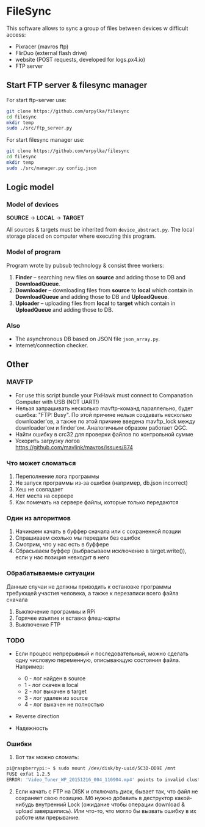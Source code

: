 # FileSync

This software allows to sync a group of files between devices w difficult access:

* Pixracer (mavros ftp)
* FlirDuo (external flash drive)
* website (POST requests, developed for logs.px4.io)
* FTP server

## Start FTP server & filesync manager

For start ftp-server use:

```bash
git clone https://github.com/urpylka/filesync
cd filesync
mkdir temp
sudo ./src/ftp_server.py
```

For start filesync manager use:

```bash
git clone https://github.com/urpylka/filesync
cd filesync
mkdir temp
sudo ./src/manager.py config.json
```

## Logic model

### Model of devices

**SOURCE** -> **LOCAL** -> **TARGET**

All sources & targets must be inherited from `device_abstract.py`.
The local storage placed on computer where executing this program.

### Model of program

Program wrote by pubsub technology & consist three workers:

1. **Finder** – searching new files on **source** and adding those to DB and **DownloadQueue**.
2. **Downloader** – downloading files from **source** to **local** which contain in **DownloadQueue** and adding those to DB and **UploadQueue**.
3. **Uploader** – uploading files from **local** to **target** which contain in **UploadQueue** and adding those to DB.

### Also

* The asynchronous DB based on JSON file `json_array.py`.
* Internet/connection checker.

## Other

### MAVFTP

* For use this script bundle your PixHawk must connect to Companation Computer with USB (NOT UART!)
* Нельзя запрашивать несколько mavftp-команд параллельно, будет ошибка: "FTP: Busy". По этой причине нельзя создавать несколько downloader'ов, а также по этой причине введена mavftp_lock между downloader'ом и finder'ом. Аналогичным образом работает QGC.
* Найти ошибку в crc32 для проверки файлов по контрольной сумме
* Ускорить загрузку логов https://github.com/mavlink/mavros/issues/874

### Что может сломаться

1. Переполнение лога программы
2. Не запуск программы из-за ошибки (например, db.json incorrect)
3. Хеш не совпадает
4. Нет места на сервере
5. Как помечать на сервере файлы, которые только передаются

### Один из алгоритмов

1. Начинаем качать в буффер сначала или с сохраненной позции
2. Спрашиваем сколько мы передали без ошибок
3. Смотрим, что у нас есть в буффере
4. Сбрасываем буффер (выбрасываем исключение в target.write()), если у нас позиция невходит в него

### Обрабатываемые ситуации

Данные случаи не должны приводить к остановке программы требующей участия человека, а также к перезаписи всего файла сначала

1. Выключение программы и RPi
2. Горячее изъятие и вставка флеш-карты
3. Выключение FTP

### TODO

* Если процесс непрерывный и последовательный, можно сделать одну числовую переменную, описывающую состояния файла. Например:
  * 0 - лог найден в source
  * 1 - лог скачен в local
  * 2 - лог выкачен в target
  * 3 - лог удален из source
  * 4 - лог выкачен не полностью

* Reverse direction
* Надежность

### Ошибки

1. Вот так можно сломать:

```bash
pi@raspberrypi:~ $ sudo mount /dev/disk/by-uuid/5C3D-DD9E /mnt
FUSE exfat 1.2.5
ERROR: 'Video_Tuner_WP_20151216_004_110904.mp4' points to invalid cluster 0.
```

2. Если качать с FTP на DISK и отключать диск, бывает так, что файл не сохраняет свою позицию. Мб нужно добавить в деструктор какой-нибудь внутренний Lock (ожидание чтобы операции download & upload завершились). Или что-то, что могло бы вызвать ошибку в их работе или прерывание.
